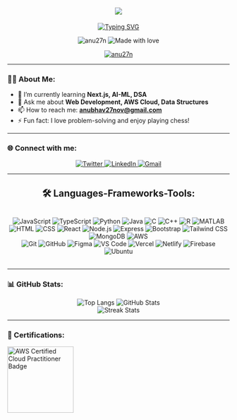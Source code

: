 <h1 align="center">
  <img src="https://readme-typing-svg.herokuapp.com/?font=Righteous&size=35&center=true&vCenter=true&width=500&height=70&duration=4000&lines=Hi+There!+👋;+I'm+Anubhav+Jain!;Nice+to+meet+you!&color=A020F0&center=true&width=500&height=70" />
</h1>

<p align="center">
  <a href="https://git.io/typing-svg">
    <img src="https://readme-typing-svg.demolab.com?font=Fira+Code&pause=1000&color=FF69B4&center=true&vCenter=true&width=435&lines=Full+Stack+Developer;Cloud+Enthusiast;Problem+Solver;Chess+Player" alt="Typing SVG" />
  </a>
</p>

<p align="center">
  <img src="https://komarev.com/ghpvc/?username=anu27n&label=Thanks+for+visiting!&color=FF69B4&style=flat" alt="anu27n" />
  <img src="https://img.shields.io/badge/Made%20with-%E2%9D%A4%EF%B8%8F-ff69b4.svg" alt="Made with love">
</p>


<p align="center">
  <a href="https://github.com/ryo-ma/github-profile-trophy">
    <img src="https://github-profile-trophy.vercel.app/?username=anu27n&theme=onestar&no-frame=true" alt="anu27n" />
  </a>
</p>

---

### 👨‍💻 About Me:
- 🌱 I’m currently learning **Next.js, AI-ML, DSA**  
- 💬 Ask me about **Web Development, AWS Cloud, Data Structures**  
- 📫 How to reach me: **anubhav27nov@gmail.com**  
- ⚡ Fun fact: I love problem-solving and enjoy playing chess!

---

### 🌐 Connect with me:
<p align="center">
  <a href="https://twitter.com/anubhav3454535" target="_blank">
    <img src="https://img.shields.io/badge/Twitter-1DA1F2?style=for-the-badge&logo=twitter&logoColor=white" alt="Twitter" />
  </a>
  <a href="https://linkedin.com/in/anubhav-jain" target="_blank">
    <img src="https://img.shields.io/badge/LinkedIn-0077B5?style=for-the-badge&logo=linkedin&logoColor=white" alt="LinkedIn" />
  </a>
  <a href="mailto:anubhav27nov@gmail.com" target="_blank">
    <img src="https://img.shields.io/badge/Gmail-D14836?style=for-the-badge&logo=gmail&logoColor=white" alt="Gmail" />
  </a>
</p>

---

<h2 align="center">🛠️ Languages-Frameworks-Tools:</h2> 
<br/>

<div align="center">

<!-- Languages -->
<img src="https://skillicons.dev/icons?i=javascript" alt="JavaScript" title="JavaScript"/>
<img src="https://skillicons.dev/icons?i=typescript" alt="TypeScript" title="TypeScript"/>
<img src="https://skillicons.dev/icons?i=python" alt="Python" title="Python"/>
<img src="https://skillicons.dev/icons?i=java" alt="Java" title="Java"/>
<img src="https://skillicons.dev/icons?i=c" alt="C" title="C"/>
<img src="https://skillicons.dev/icons?i=cpp" alt="C++" title="C++"/>
<img src="https://skillicons.dev/icons?i=r" alt="R" title="R"/>
<img src="https://skillicons.dev/icons?i=matlab" alt="MATLAB" title="MATLAB"/>
<br>

<!-- Frameworks and Tools -->
<img src="https://skillicons.dev/icons?i=html" alt="HTML" title="HTML"/>
<img src="https://skillicons.dev/icons?i=css" alt="CSS" title="CSS"/>
<img src="https://skillicons.dev/icons?i=react" alt="React" title="React"/>
<img src="https://skillicons.dev/icons?i=nodejs" alt="Node.js" title="Node.js"/>
<img src="https://skillicons.dev/icons?i=express" alt="Express" title="Express"/>
<img src="https://skillicons.dev/icons?i=bootstrap" alt="Bootstrap" title="Bootstrap"/>
<img src="https://skillicons.dev/icons?i=tailwind" alt="Tailwind CSS" title="Tailwind CSS"/>
<img src="https://skillicons.dev/icons?i=mongodb" alt="MongoDB" title="MongoDB"/>
<img src="https://skillicons.dev/icons?i=aws" alt="AWS" title="AWS"/>
<br>

<!-- Other Tools -->
<img src="https://skillicons.dev/icons?i=git" alt="Git" title="Git"/>
<img src="https://skillicons.dev/icons?i=github" alt="GitHub" title="GitHub"/>
<img src="https://skillicons.dev/icons?i=figma" alt="Figma" title="Figma"/>
<img src="https://skillicons.dev/icons?i=vscode" alt="VS Code" title="VS Code"/>
<img src="https://skillicons.dev/icons?i=vercel" alt="Vercel" title="Vercel"/>
<img src="https://skillicons.dev/icons?i=netlify" alt="Netlify" title="Netlify"/>
<img src="https://skillicons.dev/icons?i=firebase" alt="Firebase" title="Firebase"/>
<img src="https://skillicons.dev/icons?i=ubuntu" alt="Ubuntu" title="Ubuntu"/>

</div>

<br/>

---

### 📊 GitHub Stats:
<div align="center">
  <img src="https://github-readme-stats.vercel.app/api/top-langs?username=anu27n&show_icons=true&locale=en&layout=compact&theme=chartreuse-dark" alt="Top Langs" />
  <img src="https://github-readme-stats.vercel.app/api?username=anu27n&show_icons=true&locale=en&theme=chartreuse-dark" alt="GitHub Stats" />
</div>

<div align="center">
  <img src="https://github-readme-streak-stats.herokuapp.com/?user=anu27n&theme=chartreuse-dark" alt="Streak Stats" />
</div>

---

### 📜 Certifications:
<p align="left">
  <a href="https://www.credly.com/badges/9135cb7e-8c7c-4a8b-9b74-884427843044/public_url">
    <img src="https://cdn-ckjba.nitrocdn.com/XvHIXtRQMUYzLjoXbfBpiwAcydcSSOVj/assets/images/optimized/rev-81f45bc/www.ciat.edu/wp-content/uploads/2020/12/AWS-Certified_Cloud-Practitioner_512x512.bc006f14f986fa4f3ca238b0b62be458ce1fb5ce.png" width="150px" alt="AWS Certified Cloud Practitioner Badge">
  </a>
</p>



